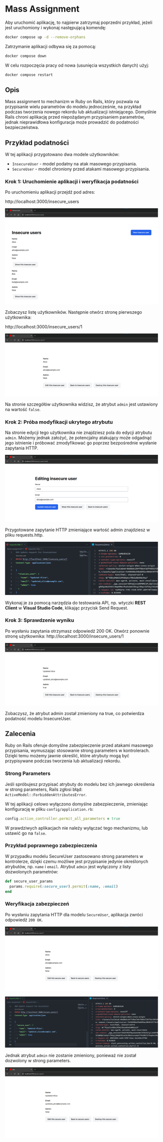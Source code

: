 # Mass Assignment

Aby uruchomić aplikację, to najpierw zatrzymaj poprzedni przykład, jeżeli jest uruchomiony i wykonaj następującą komendę:
```bash
docker compose up -d --remove-orphans
```

Zatrzymanie aplikacji odbywa się za pomocą:
```bash
docker compose down
```

W celu rozpoczęcia pracy od nowa (usunięcia wszystkich danych) użyj:
```bash
docker compose restart
```

## Opis

Mass assignment to mechanizm w Ruby on Rails, który pozwala na przypisanie wielu parametrów do modelu jednocześnie, na przykład podczas tworzenia nowego rekordu lub aktualizacji istniejącego. Domyślnie Rails chroni aplikację przed niepożądanym przypisaniem parametrów, jednak nieprawidłowa konfiguracja może prowadzić do podatności bezpieczeństwa.

## Przykład podatności

W tej aplikacji przygotowano dwa modele użytkowników:
- `InsecureUser` - model podatny na atak masowego przypisania.
- `SecureUser` - model chroniony przed atakami masowego przypisania.

### Krok 1: Uruchomienie aplikacji i weryfikacja podatności

Po uruchomieniu aplikacji przejdź pod adres:

http://localhost:3000/insecure_users

![Insecure Users](./screenshots/insecure-users.png)

Zobaczysz listę użytkowników. Następnie otwórz stronę pierwszego użytkownika:

http://localhost:3000/insecure_users/1

![Insecure User](./screenshots/show-insecure-user.png)

Na stronie szczegółów użytkownika widzisz, że atrybut `admin` jest ustawiony na wartość `false`.

### Krok 2: Próba modyfikacji ukrytego atrybutu

Na stronie edycji tego użytkownika nie znajdziesz pola do edycji atrybutu `admin`. Możemy jednak założyć, że potencjalny atakujący może odgadnąć jego istnienie i próbować zmodyfikować go poprzez bezpośrednie wysłanie zapytania HTTP.

![Edit Insecure User](./screenshots/edit-insecure-user.png)

Przygotowane zapytanie HTTP zmieniające wartość admin znajdziesz w pliku requests.http.

![Edit Insecure User Request](./screenshots/update-insecure.png)

Wykonaj je za pomocą narzędzia do testowania API, np. wtyczki **REST Client** w **Visual Studio Code**, klikając przycisk Send Request.

### Krok 3: Sprawdzenie wyniku
Po wysłaniu zapytania otrzymasz odpowiedź 200 OK. Otwórz ponownie stronę użytkownika:
http://localhost:3000/insecure_users/1

![Insecure User Updated](./screenshots/show-updated-insecure.png)

Zobaczysz, że atrybut admin został zmieniony na true, co potwierdza podatność modelu InsecureUser.

## Zalecenia

Ruby on Rails oferuje domyślne zabezpieczenie przed atakami masowego przypisania, wymuszając stosowanie strong parameters w kontrolerach. Dzięki temu możemy jawnie określić, które atrybuty mogą być przypisywane podczas tworzenia lub aktualizacji rekordu.

### Strong Parameters
Jeśli spróbujesz przypisać atrybuty do modelu bez ich jawnego określenia w strong parameters, Rails zgłosi błąd:
`ActiveModel::ForbiddenAttributesError`.

W tej aplikacji celowo wyłączono domyślne zabezpieczenie, zmieniając konfigurację w pliku `config/application.rb`:

```ruby
config.action_controller.permit_all_parameters = true
```

W prawdziwych aplikacjach nie należy wyłączać tego mechanizmu, lub ustawić go na `false`.

### Przykład poprawnego zabezpieczenia
W przypadku modelu SecureUser zastosowano strong parameters w kontrolerze, dzięki czemu możliwe jest przypisanie jedynie określonych atrybutów, np. `name` i `email`. Atrybut `admin` jest wyłączony z listy dozwolonych parametrów:

```ruby
def secure_user_params
  params.require(:secure_user).permit(:name, :email)
end
```

### Weryfikacja zabezpieczeń
Po wysłaniu zapytania HTTP dla modelu `SecureUser`, aplikacja zwróci odpowiedź `200 OK`. 

![Secure User Updated](./screenshots/show-secure.png)

![Edit Secure User Request](./screenshots/update-secure.png)

Jednak atrybut `admin` nie zostanie zmieniony, ponieważ nie został dozwolony w strong parameters.

![Secure User Updated](./screenshots/show-updated-secure.png)